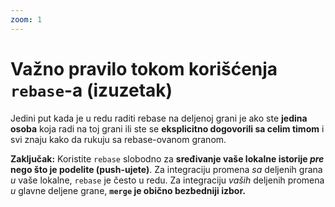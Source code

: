 ```yaml
---
zoom: 1
---
```


# Važno pravilo tokom korišćenja `rebase`-a (izuzetak)

<v-click>

Jedini put kada je u redu raditi rebase na deljenoj grani je ako ste **jedina osoba** koja radi na toj grani ili ste se 
**eksplicitno dogovorili sa celim timom** i svi znaju kako da rukuju sa rebase-ovanom granom.

**Zaključak:** Koristite `rebase` slobodno za **sređivanje vaše lokalne istorije *pre* nego što je podelite (push-ujete)**. 
Za integraciju promena *sa* deljenih grana *u* vaše lokalne, `rebase` je često u redu. Za integraciju *vaših* deljenih 
promena *u* glavne deljene grane, **`merge` je obično bezbedniji izbor.**

</v-click>